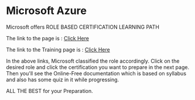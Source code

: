 # Microsoft Azure

Microsoft offers ROLE BASED CERTIFICATION LEARNING PATH

The link to the page is : [Click Here](https://docs.microsoft.com/en-us/learn/certifications/)

The link to the Training page is : [Click Here](https://learn.microsoft.com/en-us/training/)

In the above links, Microsoft classified the role accordingly. Click on the desired role and click the certification you want to prepare in the next page.
Then you'll see the Online-Free documentation which is based on syllabus and also has some quiz in it while progressing.


ALL THE BEST for your Preparation.

